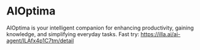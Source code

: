 # AIOptima

AIOptima is your intelligent companion for enhancing productivity, gaining knowledge, and simplifying everyday tasks.
Fast try: https://illa.ai/ai-agent/ILAfx4p1C7tm/detail
